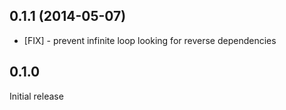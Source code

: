 ## 0.1.1 (2014-05-07)

 * [FIX] - prevent infinite loop looking for reverse dependencies

## 0.1.0 
Initial release
